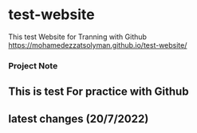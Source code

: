 # test-website
This test Website for Tranning with Github
https://mohamedezzatsolyman.github.io/test-website/
### Project Note
## This is test For practice with Github
## latest changes (20/7/2022)